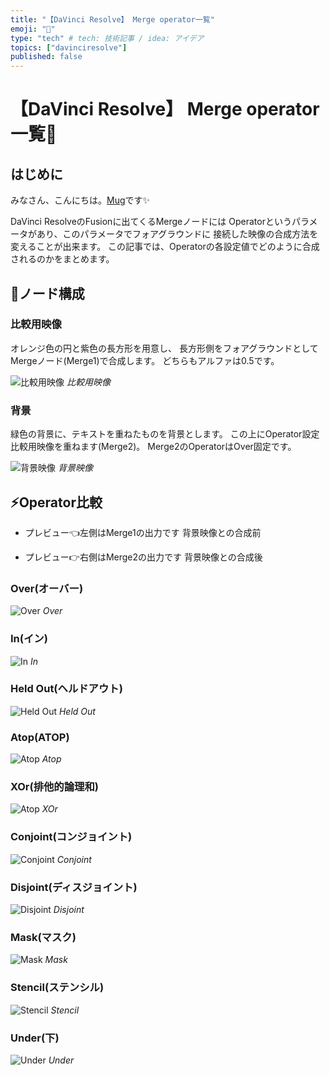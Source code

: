 ```yaml
---
title: "【DaVinci Resolve】 Merge operator一覧"
emoji: "🏫"
type: "tech" # tech: 技術記事 / idea: アイデア
topics: ["davinciresolve"]
published: false
---
```


# 【DaVinci Resolve】 Merge operator一覧📝

## はじめに

みなさん、こんにちは。[Mug](https://www.youtube.com/@MugLabVideoEditing)です✨

DaVinci ResolveのFusionに出てくるMergeノードには
Operatorというパラメータがあり、このパラメータでフォアグラウンドに
接続した映像の合成方法を変えることが出来ます。
この記事では、Operatorの各設定値でどのように合成されるのかをまとめます。


## 📢ノード構成

### 比較用映像

オレンジ色の円と紫色の長方形を用意し、
長方形側をフォアグラウンドとしてMergeノード(Merge1)で合成します。
どちらもアルファは0.5です。

![比較用映像](/images/articles/merge-operator/target.png)
*比較用映像*


### 背景

緑色の背景に、テキストを重ねたものを背景とします。
この上にOperator設定比較用映像を重ねます(Merge2)。
Merge2のOperatorはOver固定です。

![背景映像](/images/articles/merge-operator/background.png)
*背景映像*

## ⚡️Operator比較

* プレビュー👈左側はMerge1の出力です
  背景映像との合成前

* プレビュー👉右側はMerge2の出力です
  背景映像との合成後

### Over(オーバー)

![Over](/images/articles/merge-operator/over.png)
*Over*

### In(イン)

![In](/images/articles/merge-operator/in.png)
*In*

### Held Out(ヘルドアウト)

![Held Out](/images/articles/merge-operator/held-out.png)
*Held Out*

### Atop(ATOP)

![Atop](/images/articles/merge-operator/atop.png)
*Atop*

### XOr(排他的論理和)

![Atop](/images/articles/merge-operator/xor.png)
*XOr*

### Conjoint(コンジョイント)

![Conjoint](/images/articles/merge-operator/conjoint.png)
*Conjoint*


### Disjoint(ディスジョイント)

![Disjoint](/images/articles/merge-operator/disjoint.png)
*Disjoint*

### Mask(マスク)

![Mask](/images/articles/merge-operator/mask.png)
*Mask*

### Stencil(ステンシル)

![Stencil](/images/articles/merge-operator/stencil.png)
*Stencil*

### Under(下)

![Under](/images/articles/merge-operator/under.png)
*Under*

